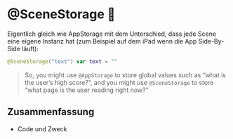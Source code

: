 # @SceneStorage 💾

Eigentlich gleich wie AppStorage mit dem Unterschied, dass jede Scene eine eigene Instanz hat (zum Beispiel auf dem iPad wenn die App Side-By-Side läuft):

```swift
@SceneStorage("text") var text = ""
```

> So, you might use  `@AppStorage`  to store global values such as “what is the user’s high score?”, and you might use  `@SceneStorage`  to store “what page is the user reading right now?”


## Zusammenfassung
- Code und Zweck
